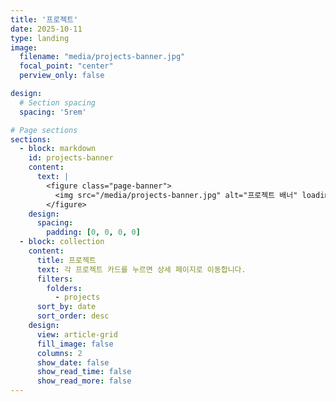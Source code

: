 ```yaml
---
title: '프로젝트'
date: 2025-10-11
type: landing
image:
  filename: "media/projects-banner.jpg"
  focal_point: "center"
  perview_only: false

design:
  # Section spacing
  spacing: '5rem'

# Page sections
sections:
  - block: markdown
    id: projects-banner
    content:
      text: |
        <figure class="page-banner">
          <img src="/media/projects-banner.jpg" alt="프로젝트 배너" loading="lazy">
        </figure>
    design:
      spacing:
        padding: [0, 0, 0, 0]
  - block: collection
    content:
      title: 프로젝트
      text: 각 프로젝트 카드를 누르면 상세 페이지로 이동합니다.
      filters:
        folders:
          - projects
      sort_by: date
      sort_order: desc
    design:
      view: article-grid
      fill_image: false
      columns: 2
      show_date: false
      show_read_time: false
      show_read_more: false
---
```

